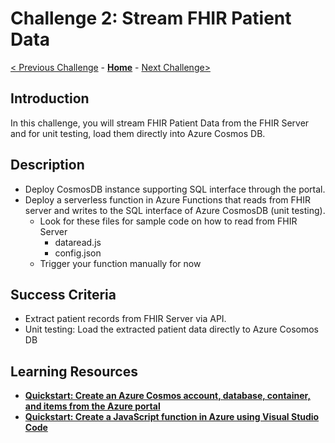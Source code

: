 # Challenge 2: Stream FHIR Patient Data 

[< Previous Challenge](./Challenge01.md) - **[Home](../readme.md)** - [Next Challenge>](./Challenge03.md)

## Introduction

In this challenge, you will stream FHIR Patient Data from the FHIR Server and for unit testing, load them directly into Azure Cosmos DB.

## Description

- Deploy CosmosDB instance supporting SQL interface through the portal.
- Deploy a serverless function in Azure Functions that reads from FHIR server and writes to the SQL interface of Azure CosmosDB (unit testing).
    - Look for these files for sample code on how to read from FHIR Server
        - dataread.js
        - config.json
    - Trigger your function manually for now

## Success Criteria
- Extract patient records from FHIR Server via API.
- Unit testing: Load the extracted patient data directly to Azure Cosomos DB

## Learning Resources

- **[Quickstart: Create an Azure Cosmos account, database, container, and items from the Azure portal](https://docs.microsoft.com/en-us/azure/cosmos-db/create-cosmosdb-resources-portal)**
- **[Quickstart: Create a JavaScript function in Azure using Visual Studio Code](https://docs.microsoft.com/en-us/azure/azure-functions/functions-create-first-function-vs-code?pivots=programming-language-javascript)**
